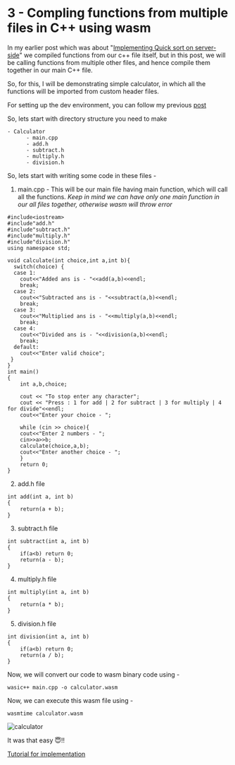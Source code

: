 # 3 - Compling functions from multiple files in C++ using wasm

In my earlier post which was about "[Implementing Quick sort on server-side](https://www.wasm.builders/gunjan_0307/implementing-quick-sort-on-server-side-4f33)" we compiled functions from our c++ file itself, but in this post, we will be calling functions from multiple other files, and hence compile them together in our main C++ file.

So, for this, I will be demonstrating simple calculator, in which all the functions will be imported from custom header files.

For setting up the dev environment, you can follow my previous [post](https://www.wasm.builders/gunjan_0307/implementing-quick-sort-on-server-side-4f33)

So, lets start with directory structure you need to make

```
- Calculator
      - main.cpp
      - add.h
      - subtract.h
      - multiply.h
      - division.h
```
So, lets start with writing some code in these files -

1) main.cpp - This will be our main file having main function, which will call all the functions. 
_Keep in mind we can have only one main function in our all files together, otherwise wasm will throw error_

```
#include<iostream>
#include"add.h"
#include"subtract.h"
#include"multiply.h"
#include"division.h"
using namespace std;

void calculate(int choice,int a,int b){
  switch(choice) {
  case 1:
    cout<<"Added ans is - "<<add(a,b)<<endl;
    break;
  case 2:
    cout<<"Subtracted ans is - "<<subtract(a,b)<<endl;
    break;
  case 3:
    cout<<"Multiplied ans is - "<<multiply(a,b)<<endl;
    break; 
  case 4:
    cout<<"Divided ans is - "<<division(a,b)<<endl;
    break;   
  default:
    cout<<"Enter valid choice";
 }
}
int main()
{
    int a,b,choice;

    cout << "To stop enter any character";
    cout << "Press : 1 for add | 2 for subtract | 3 for multiply | 4 for divide"<<endl;
    cout<<"Enter your choice - ";

    while (cin >> choice){
    cout<<"Enter 2 numbers - ";
    cin>>a>>b;
    calculate(choice,a,b);
    cout<<"Enter another choice - ";
    }
	return 0;
}
```
2) add.h file

```
int add(int a, int b)
{
    return(a + b);
}  
```
3) subtract.h file

```
int subtract(int a, int b)
{
    if(a<b) return 0;
    return(a - b);
}
```
4) multiply.h file

```
int multiply(int a, int b)
{
    return(a * b);
}
```
5) division.h file

```
int division(int a, int b)
{
    if(a<b) return 0;
    return(a / b);
}
```
Now, we will convert our code to wasm binary code using - 

```
wasic++ main.cpp -o calculator.wasm
```
Now, we can execute this wasm file using - 

```
wasmtime calculator.wasm
```

![calculator](https://www.wasm.builders/remoteimages/uploads/articles/8x197gq3e4qpywqc5lvd.png)

It was that easy 😇!!

[Tutorial for implementation](https://www.wasm.builders/gunjan_0307/compling-functions-from-multiple-files-in-c-using-wasm-2bfb)

